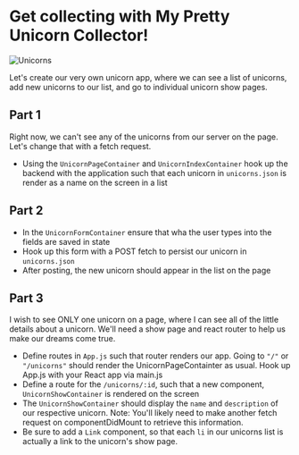 # Get collecting with My Pretty Unicorn Collector!

![Unicorns](https://cdn.dribbble.com/users/141427/screenshots/2072640/lu_dribble_1x.png)

Let's create our very own unicorn app, where we can see a list of unicorns, add new unicorns to our list, and go to individual unicorn show pages.

## Part 1
Right now, we can't see any of the unicorns from our server on the page. Let's change that with a fetch request.

* Using the `UnicornPageContainer` and `UnicornIndexContainer` hook up the backend with the application such that each unicorn in `unicorns.json` is render as a name on the screen in a list

## Part 2
* In the `UnicornFormContainer` ensure that wha the user types into the fields are saved in state
* Hook up this form with a POST fetch to persist our unicorn in `unicorns.json`
* After posting, the new unicorn should appear in the list on the page

## Part 3
  I wish to see ONLY one unicorn on a page, where I can see all of the little details about a unicorn. We'll need a show page and react router to help us make our dreams come true.

  * Define routes in `App.js` such that router renders our app. Going to `"/"` or `"/unicorns"` should render the UnicornPageContainter as usual. Hook up App.js with your React app via main.js
  * Define a route for the `/unicorns/:id`, such that a new component, `UnicornShowContainer` is rendered on the screen
  * The `UnicornShowContainer` should display the `name` and `description` of our respective unicorn. Note: You'll likely need to make another fetch request on componentDidMount to retrieve this information.
  * Be sure to add a `Link` component, so that each `li` in our unicorns list is actually a link to the unicorn's show page.